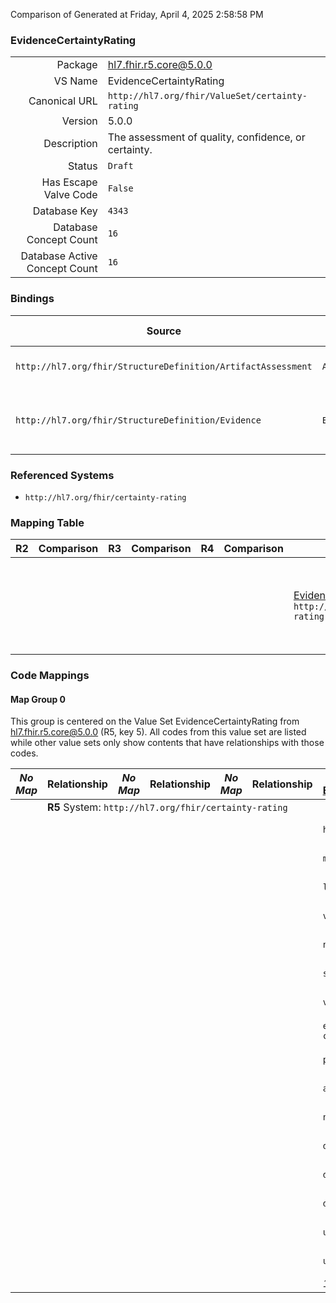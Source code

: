 Comparison of 
Generated at Friday, April 4, 2025 2:58:58 PM

### EvidenceCertaintyRating

|      |     |
| ---: | --- |
| Package | hl7.fhir.r5.core@5.0.0 |
| VS Name | EvidenceCertaintyRating |
| Canonical URL | `http://hl7.org/fhir/ValueSet/certainty-rating` |
| Version | 5.0.0 |
| Description | The assessment of quality, confidence, or certainty. |
| Status | `Draft` |
| Has Escape Valve Code | `False` |
| Database Key | `4343` |
| Database Concept Count | `16` |
| Database Active Concept Count | `16` |
### Bindings

| Source | Element | Binding | Strength | Element Short |
| ------ | ------- | ------- | -------- | ------------- |
| `http://hl7.org/fhir/StructureDefinition/ArtifactAssessment` | `ArtifactAssessment.content.classifier` | `http://hl7.org/fhir/ValueSet/certainty-rating` | `Example` | Rating, classifier, or assessment |
| `http://hl7.org/fhir/StructureDefinition/Evidence` | `Evidence.certainty.rating` | `http://hl7.org/fhir/ValueSet/certainty-rating` | `Extensible` | Assessment or judgement of the aspect |

### Referenced Systems

* `http://hl7.org/fhir/certainty-rating`
### Mapping Table

| R2 | Comparison | R3 | Comparison | R4 | Comparison | R4B | Comparison | R5
| --- | --- | --- | --- | --- | --- | --- | --- | ---
| | | | | | | [EvidenceCertaintyRating](/docs/R4B/ValueSets/EvidenceCertaintyRating.md)<br/> `http://hl7.org/fhir/ValueSet/certainty-rating\|4.3.0` | →→→→→→→<br/>``<br/>- DBKey: `878`<br/>- Reviewed: `n/a`<br/>- By: `n/a`<br/>→→→→→→→<hr/>←←←←←←←<br/>``<br/>- DBKey: `1139`<br/>- Reviewed: `n/a`<br/>- By: `n/a`<br/>←←←←←←←| [EvidenceCertaintyRating](/docs/R5/ValueSets/EvidenceCertaintyRating.md)<br/> `http://hl7.org/fhir/ValueSet/certainty-rating\|5.0.0` 

### Code Mappings


#### Map Group 0

This group is centered on the Value Set EvidenceCertaintyRating from hl7.fhir.r5.core@5.0.0 (R5, key 5).
All codes from this value set are listed while other value sets only show contents that have relationships with those codes.

| *No Map* | Relationship | *No Map* | Relationship | *No Map* | Relationship | [R4B EvidenceCertaintyRating](/docs/R4B/ValueSets/EvidenceCertaintyRating.md)| Relationship | R5 EvidenceCertaintyRating
| --- | --- | --- | --- | --- | --- | --- | --- | ---
| <td colspan="8">**R5** System: `http://hl7.org/fhir/certainty-rating`
| | | | | | | `high`| _Equivalent_ <br/>(8067/10372)| **`high`**
| | | | | | | `moderate`| _Equivalent_ <br/>(8079/10384)| **`moderate`**
| | | | | | | `low`| _Equivalent_ <br/>(8070/10375)| **`low`**
| | | | | | | `very-low`| _Equivalent_ <br/>(8074/10379)| **`very-low`**
| | | | | | | `no-concern`| _Equivalent_ <br/>(8066/10371)| **`no-concern`**
| | | | | | | `serious-concern`| _Equivalent_ <br/>(8068/10373)| **`serious-concern`**
| | | | | | | `very-serious-concern`| _Equivalent_ <br/>(8072/10377)| **`very-serious-concern`**
| | | | | | | `extremely-serious-concern`| _Equivalent_ <br/>(8064/10369)| **`extremely-serious-concern`**
| | | | | | | `present`| _Equivalent_ <br/>(8076/10381)| **`present`**
| | | | | | | `absent`| _Equivalent_ <br/>(8073/10378)| **`absent`**
| | | | | | | `no-change`| _Equivalent_ <br/>(8065/10370)| **`no-change`**
| | | | | | | `downcode1`| _Equivalent_ <br/>(8078/10383)| **`downcode1`**
| | | | | | | `downcode2`| _Equivalent_ <br/>(8077/10382)| **`downcode2`**
| | | | | | | `downcode3`| _Equivalent_ <br/>(8075/10380)| **`downcode3`**
| | | | | | | `upcode1`| _Equivalent_ <br/>(8071/10376)| **`upcode1`**
| | | | | | | `upcode2`| _Equivalent_ <br/>(8069/10374)| **`upcode2`**
| | | | | | | *16 of 16 codes used* | | *16 of 16 codes used* 

